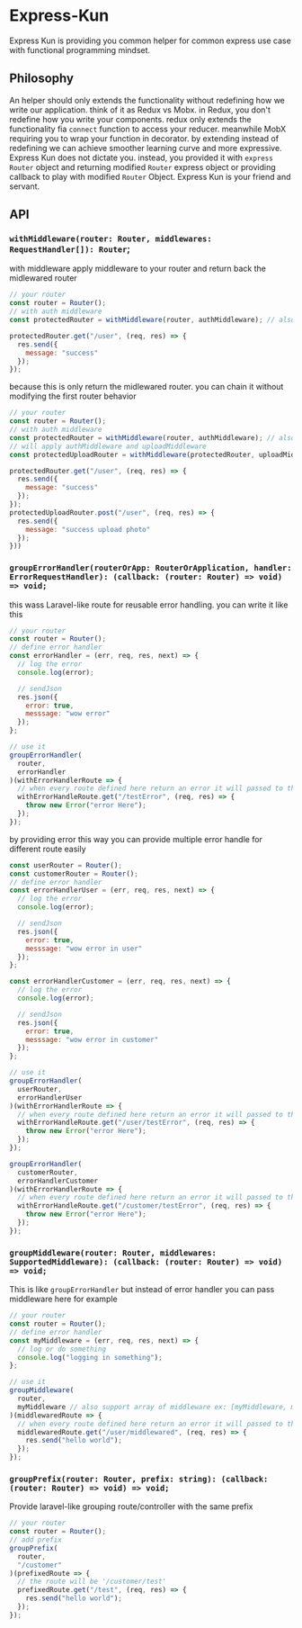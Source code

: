# Express-Kun

Express Kun is providing you common helper for common express use case with functional programming mindset.

## Philosophy

An helper should only extends the functionality without redefining how we write our application.
think of it as Redux vs Mobx. in Redux, you don't redefine how you write your components. redux only extends the functionality fia `connect` function to access your reducer. meanwhile MobX requiring you to wrap your function in decorator. by extending instead of redefining we can achieve smoother learning curve and more expressive.
Express Kun does not dictate you. instead, you provided it with `express` `Router` object and returning modified `Router` express object or providing callback to play with modified `Router` Object.
Express Kun is your friend and servant.

## API

### `withMiddleware(router: Router, middlewares: RequestHandler[]): Router`;

with middleware apply middleware to your router and return back the midlewared router

```javascript
// your router
const router = Router();
// with auth middleware
const protectedRouter = withMiddleware(router, authMiddleware); // also support array of middleware ex: [authMiddleware, myMiddleware2]

protectedRouter.get("/user", (req, res) => {
  res.send({
    message: "success"
  });
});
```

because this is only return the midlewared router. you can chain it without modifying the first router behavior

```javascript
// your router
const router = Router();
// with auth middleware
const protectedRouter = withMiddleware(router, authMiddleware); // also support array of middleware ex: [authMiddleware, myMiddleware2]
// will apply authMiddleware and uploadMiddleware
const protectedUploadRouter = withMiddleware(protectedRouter, uploadMiddleware);

protectedRouter.get("/user", (req, res) => {
  res.send({
    message: "success"
  });
});
protectedUploadRouter.post("/user", (req, res) => {
  res.send({
    message: "success upload photo"
  });
}))
```

### `groupErrorHandler(routerOrApp: RouterOrApplication, handler: ErrorRequestHandler): (callback: (router: Router) => void) => void;`

this wass Laravel-like route for reusable error handling. you can write it like this

```javascript
// your router
const router = Router();
// define error handler
const errorHandler = (err, req, res, next) => {
  // log the error
  console.log(error);

  // sendJson
  res.json({
    error: true,
    messsage: "wow error"
  });
};

// use it
groupErrorHandler(
  router,
  errorHandler
)(withErrorHandlerRoute => {
  // when every route defined here return an error it will passed to the error handler
  withErrorHandleRoute.get("/testError", (req, res) => {
    throw new Error("error Here");
  });
});
```

by providing error this way you can provide multiple error handle for different route easily

```javascript
const userRouter = Router();
const customerRouter = Router();
// define error handler
const errorHandlerUser = (err, req, res, next) => {
  // log the error
  console.log(error);

  // sendJson
  res.json({
    error: true,
    messsage: "wow error in user"
  });
};

const errorHandlerCustomer = (err, req, res, next) => {
  // log the error
  console.log(error);

  // sendJson
  res.json({
    error: true,
    messsage: "wow error in customer"
  });
};

// use it
groupErrorHandler(
  userRouter,
  errorHandlerUser
)(withErrorHandlerRoute => {
  // when every route defined here return an error it will passed to the error handler
  withErrorHandleRoute.get("/user/testError", (req, res) => {
    throw new Error("error Here");
  });
});

groupErrorHandler(
  customerRouter,
  errorHandlerCustomer
)(withErrorHandlerRoute => {
  // when every route defined here return an error it will passed to the error handler
  withErrorHandleRoute.get("/customer/testError", (req, res) => {
    throw new Error("error Here");
  });
});
```

### `groupMiddleware(router: Router, middlewares: SupportedMiddleware): (callback: (router: Router) => void) => void;`

This is like `groupErrorHandler` but instead of error handler you can pass middleware here
for example

```javascript
// your router
const router = Router();
// define error handler
const myMiddleware = (err, req, res, next) => {
  // log or do something
  console.log("logging in something");
};

// use it
groupMiddleware(
  router,
  myMiddleware // also support array of middleware ex: [myMiddleware, myMiddleware2]
)(middlewaredRoute => {
  // when every route defined here return an error it will passed to the error handler
  middlewaredRoute.get("/user/middlewared", (req, res) => {
    res.send("hello world");
  });
});
```

### `groupPrefix(router: Router, prefix: string): (callback: (router: Router) => void) => void;`

Provide laravel-like grouping route/controller with the same prefix

```javascript
// your router
const router = Router();
// add prefix
groupPrefix(
  router,
  "/customer"
)(prefixedRoute => {
  // the route will be '/customer/test'
  prefixedRoute.get("/test", (req, res) => {
    res.send("hello world");
  });
});
```
